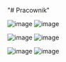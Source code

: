 "# Pracownik" 

![image](https://user-images.githubusercontent.com/72441583/142471046-91404d42-fc99-4775-aeb5-86709796baab.png)       ![image](https://user-images.githubusercontent.com/72441583/142470554-0013ae59-09f2-42a3-9429-6afbca25418b.png)



![image](https://user-images.githubusercontent.com/72441583/142470603-5b55b043-867f-4f3f-b0fe-2e3d717e1ff8.png)  ![image](https://user-images.githubusercontent.com/72441583/142470646-d8d2f521-4af4-4f2a-9572-8b65bb59a9ba.png)



![image](https://user-images.githubusercontent.com/72441583/142470761-8b9118bf-cac4-46b2-afc9-f506cd39e4e2.png)  ![image](https://user-images.githubusercontent.com/72441583/142470806-efe915df-f398-4985-a45c-88c9ae3bd677.png)



